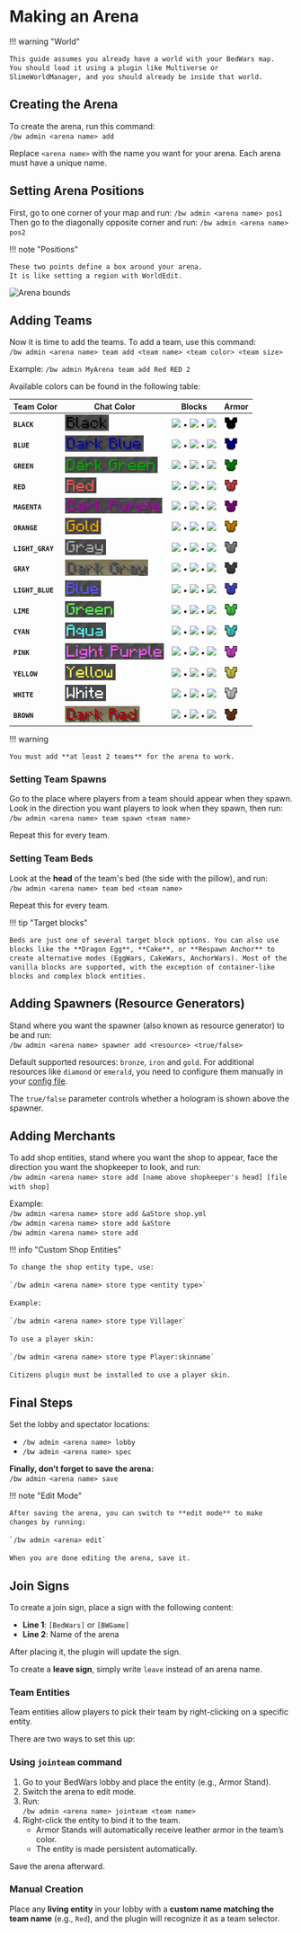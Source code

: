 # Making an Arena

!!! warning "World"
    
    This guide assumes you already have a world with your BedWars map.
    You should load it using a plugin like Multiverse or SlimeWorldManager, and you should already be inside that world.

## Creating the Arena

To create the arena, run this command:  
`/bw admin <arena name> add`

Replace `<arena name>` with the name you want for your arena. Each arena must have a unique name.

## Setting Arena Positions

First, go to one corner of your map and run: `/bw admin <arena name> pos1`    
Then go to the diagonally opposite corner and run: `/bw admin <arena name> pos2`

!!! note "Positions"
    
    These two points define a box around your arena.
    It is like setting a region with WorldEdit.

<img alt="Arena bounds" src="../assets/arena_bounds.png" width="400"/>

## Adding Teams

Now it is time to add the teams. To add a team, use this command:  
`/bw admin <arena name> team add <team name> <team color> <team size>`

Example: `/bw admin MyArena team add Red RED 2`

Available colors can be found in the following table:

| Team Color       | Chat Color                                                               | Blocks                                                                                                                                                                                                                                                                   | Armor                                                           |
| ---------------- | ------------------------------------------------------------------------ | ------------------------------------------------------------------------------------------------------------------------------------------------------------------------------------------------------------------------------------------------------------------------ | --------------------------------------------------------------- |
| **`BLACK`**      | <img src="assets/team_color/text-black.png" alt="Black" />               | <img src="https://minecraft.wiki/images/Black_Wool_JE2_BE2.png" width="25"/> • <img src="https://minecraft.wiki/images/Black_Terracotta_JE1_BE1.png" width="25"/> • <img src="https://minecraft.wiki/images/Black_Stained_Glass_JE3_BE3.png" width="25"/>                | <img src="assets/team_color/armor-black.png" width="25" />      |
| **`BLUE`**       | <img src="assets/team_color/text-dark-blue.png" alt="Dark Blue" />       | <img src="https://minecraft.wiki/images/Blue_Wool_JE2_BE2.png" width="25"/> • <img src="https://minecraft.wiki/images/Blue_Terracotta_JE1_BE1.png" width="25"/> • <img src="https://minecraft.wiki/images/Blue_Stained_Glass_JE3_BE3.png" width="25"/>                   | <img src="assets/team_color/armor-blue.png" width="25" />       |
| **`GREEN`**      | <img src="assets/team_color/text-dark-green.png" alt="Dark Green" />     | <img src="https://minecraft.wiki/images/Green_Wool_JE2_BE2.png" width="25"/> • <img src="https://minecraft.wiki/images/Green_Terracotta_JE1_BE1.png" width="25"/> • <img src="https://minecraft.wiki/images/Green_Stained_Glass_JE3_BE3.png" width="25"/>                | <img src="assets/team_color/armor-green.png" width="25" />      |
| **`RED`**        | <img src="assets/team_color/text-red.png" alt="Red" />                   | <img src="https://minecraft.wiki/images/Red_Wool_JE2_BE2.png" width="25"/> • <img src="https://minecraft.wiki/images/Red_Terracotta_JE1_BE1.png" width="25"/> • <img src="https://minecraft.wiki/images/Red_Stained_Glass_JE3_BE3.png" width="25"/>                      | <img src="assets/team_color/armor-red.png" width="25" />        |
| **`MAGENTA`**    | <img src="assets/team_color/text-dark-purple.png" alt="Dark Purple" />   | <img src="https://minecraft.wiki/images/Magenta_Wool_JE2_BE2.png" width="25"/> • <img src="https://minecraft.wiki/images/Magenta_Terracotta_JE1_BE1.png" width="25"/> • <img src="https://minecraft.wiki/images/Magenta_Stained_Glass_JE3_BE3.png" width="25"/>          | <img src="assets/team_color/armor-magenta.png" width="25" />    |
| **`ORANGE`**     | <img src="assets/team_color/text-gold.png" alt="Gold" />                 | <img src="https://minecraft.wiki/images/Orange_Wool_JE2_BE2.png" width="25"/> • <img src="https://minecraft.wiki/images/Orange_Terracotta_JE1_BE1.png" width="25"/> • <img src="https://minecraft.wiki/images/Orange_Stained_Glass_JE3_BE3.png" width="25"/>             | <img src="assets/team_color/armor-orange.png" width="25" />     |
| **`LIGHT_GRAY`** | <img src="assets/team_color/text-gray.png" alt="Gray" />                 | <img src="https://minecraft.wiki/images/Light_Gray_Wool_JE2_BE2.png" width="25"/> • <img src="https://minecraft.wiki/images/Light_Gray_Terracotta_JE1_BE1.png" width="25"/> • <img src="https://minecraft.wiki/images/Light_Gray_Stained_Glass_JE3_BE3.png" width="25"/> | <img src="assets/team_color/armor-light-gray.png" width="25" /> |
| **`GRAY`**       | <img src="assets/team_color/text-dark-gray.png" alt="Dark Gray" />       | <img src="https://minecraft.wiki/images/Gray_Wool_JE2_BE2.png" width="25"/> • <img src="https://minecraft.wiki/images/Gray_Terracotta_JE1_BE1.png" width="25"/> • <img src="https://minecraft.wiki/images/Gray_Stained_Glass_JE3_BE3.png" width="25"/>                   | <img src="assets/team_color/armor-gray.png" width="25" />       |
| **`LIGHT_BLUE`** | <img src="assets/team_color/text-blue.png" alt="Blue" />                 | <img src="https://minecraft.wiki/images/Light_Blue_Wool_JE2_BE2.png" width="25"/> • <img src="https://minecraft.wiki/images/Light_Blue_Terracotta_JE1_BE1.png" width="25"/> • <img src="https://minecraft.wiki/images/Light_Blue_Stained_Glass_JE3_BE3.png" width="25"/> | <img src="assets/team_color/armor-light-blue.png" width="25" /> |
| **`LIME`**       | <img src="assets/team_color/text-green.png" alt="Green" />               | <img src="https://minecraft.wiki/images/Lime_Wool_JE2_BE2.png" width="25"/> • <img src="https://minecraft.wiki/images/Lime_Terracotta_JE1_BE1.png" width="25"/> • <img src="https://minecraft.wiki/images/Lime_Stained_Glass_JE3_BE3.png" width="25"/>                   | <img src="assets/team_color/armor-lime.png" width="25" />       |
| **`CYAN`**       | <img src="assets/team_color/text-aqua.png" alt="Aqua" />                 | <img src="https://minecraft.wiki/images/Cyan_Wool_JE2_BE2.png" width="25"/> • <img src="https://minecraft.wiki/images/Cyan_Terracotta_JE1_BE1.png" width="25"/> • <img src="https://minecraft.wiki/images/Cyan_Stained_Glass_JE3_BE3.png" width="25"/>                   | <img src="assets/team_color/armor-cyan.png" width="25" />       |
| **`PINK`**       | <img src="assets/team_color/text-light-purple.png" alt="Light Purple" /> | <img src="https://minecraft.wiki/images/Pink_Wool_JE2_BE2.png" width="25"/> • <img src="https://minecraft.wiki/images/Pink_Terracotta_JE1_BE1.png" width="25"/> • <img src="https://minecraft.wiki/images/Pink_Stained_Glass_JE3_BE3.png" width="25"/>                   | <img src="assets/team_color/armor-pink.png" width="25" />       |
| **`YELLOW`**     | <img src="assets/team_color/text-yellow.png" alt="Yellow" />             | <img src="https://minecraft.wiki/images/Yellow_Wool_JE2_BE2.png" width="25"/> • <img src="https://minecraft.wiki/images/Yellow_Terracotta_JE1_BE1.png" width="25"/> • <img src="https://minecraft.wiki/images/Yellow_Stained_Glass_JE3_BE3.png" width="25"/>             | <img src="assets/team_color/armor-yellow.png" width="25" />     |
| **`WHITE`**      | <img src="assets/team_color/text-white.png" alt="White" />               | <img src="https://minecraft.wiki/images/White_Wool_JE2_BE2.png" width="25"/> • <img src="https://minecraft.wiki/images/White_Terracotta_JE1_BE1.png" width="25"/> • <img src="https://minecraft.wiki/images/White_Stained_Glass_JE3_BE3.png" width="25"/>                | <img src="assets/team_color/armor-white.png" width="25" />      |
| **`BROWN`**      | <img src="assets/team_color/text-dark-red.png" alt="Dark Red" />         | <img src="https://minecraft.wiki/images/Brown_Wool_JE2_BE2.png" width="25"/> • <img src="https://minecraft.wiki/images/Brown_Terracotta_JE1_BE1.png" width="25"/> • <img src="https://minecraft.wiki/images/Brown_Stained_Glass_JE3_BE3.png" width="25"/>                | <img src="assets/team_color/armor-brown.png" width="25" />      |


!!! warning

    You must add **at least 2 teams** for the arena to work.

### Setting Team Spawns

Go to the place where players from a team should appear when they spawn.
Look in the direction you want players to look when they spawn, then run:  
 `/bw admin <arena name> team spawn <team name>`

 Repeat this for every team.

### Setting Team Beds

Look at the **head** of the team's bed (the side with the pillow), and run:  
 `/bw admin <arena name> team bed <team name>`

  Repeat this for every team.

!!! tip "Target blocks"

    Beds are just one of several target block options. You can also use blocks like the **Dragon Egg**, **Cake**, or **Respawn Anchor** to create alternative modes (EggWars, CakeWars, AnchorWars). Most of the vanilla blocks are supported, with the exception of container-like blocks and complex block entities.

## Adding Spawners (Resource Generators)

Stand where you want the spawner (also known as resource generator) to be and run:  
`/bw admin <arena name> spawner add <resource> <true/false>`

Default supported resources: `bronze`, `iron` and `gold`. For additional resources like `diamond` or `emerald`, you need to configure them manually in your [config file](config.md).

The `true/false` parameter controls whether a hologram is shown above the spawner.

## Adding Merchants

To add shop entities, stand where you want the shop to appear, face the direction you want the shopkeeper to look, and run:  
 `/bw admin <arena name> store add [name above shopkeeper's head] [file with shop]`

Example:  
`/bw admin <arena name> store add &aStore shop.yml`  
`/bw admin <arena name> store add &aStore`  
`/bw admin <arena name> store add`  

!!! info "Custom Shop Entities"

    To change the shop entity type, use:

    `/bw admin <arena name> store type <entity type>`

    Example:

    `/bw admin <arena name> store type Villager`

    To use a player skin:

    `/bw admin <arena name> store type Player:skinname`

    Citizens plugin must be installed to use a player skin.

## Final Steps

Set the lobby and spectator locations:

* `/bw admin <arena name> lobby`
* `/bw admin <arena name> spec`

**Finally, don’t forget to save the arena:**  
`/bw admin <arena name> save`

!!! note "Edit Mode"

    After saving the arena, you can switch to **edit mode** to make changes by running:

    `/bw admin <arena> edit`

    When you are done editing the arena, save it.

## Join Signs

To create a join sign, place a sign with the following content:

- **Line 1**: `[BedWars]` or `[BWGame]`
- **Line 2**: Name of the arena

After placing it, the plugin will update the sign.

To create a **leave sign**, simply write `leave` instead of an arena name.

### Team Entities

Team entities allow players to pick their team by right-clicking on a specific entity.

There are two ways to set this up:

### Using `jointeam` command

1. Go to your BedWars lobby and place the entity (e.g., Armor Stand).
2. Switch the arena to edit mode.
3. Run:  
   `/bw admin <arena name> jointeam <team name>`
4. Right-click the entity to bind it to the team.
    * Armor Stands will automatically receive leather armor in the team’s color.
    * The entity is made persistent automatically.

Save the arena afterward.

### Manual Creation

Place any **living entity** in your lobby with a **custom name matching the team name** (e.g., `Red`), and the plugin will recognize it as a team selector.